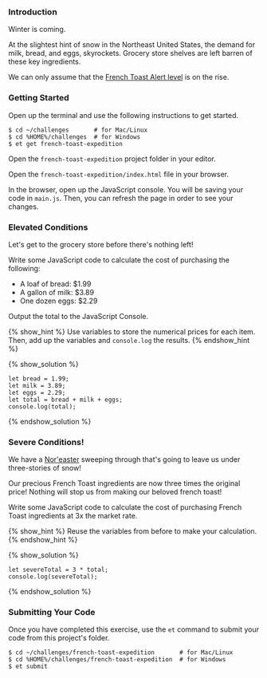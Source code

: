 ### Introduction

Winter is coming.

At the slightest hint of snow in the Northeast United States, the demand for
milk, bread, and eggs, skyrockets. Grocery store shelves are left barren of
these key ingredients.  

We can only assume that the
[French Toast Alert level](http://www.universalhub.com/french-toast)
is on the rise.


### Getting Started

Open up the terminal and use the following instructions to get started.

```no-highlight
$ cd ~/challenges       # for Mac/Linux
$ cd %HOME%/challenges  # for Windows
$ et get french-toast-expedition
```

Open the `french-toast-expedition` project folder in your editor.

Open the `french-toast-expedition/index.html` file in your browser.

In the browser, open up the JavaScript console. You will be saving your
code in `main.js`. Then, you can refresh the page in order to see your changes.


### Elevated Conditions

Let's get to the grocery store before there's nothing left!

Write some JavaScript code to calculate the cost of purchasing the following:

* A loaf of bread: $1.99
* A gallon of milk: $3.89
* One dozen eggs: $2.29

Output the total to the JavaScript Console.

{% show_hint %}
Use variables to store the numerical prices for each item. Then, add up the
variables and `console.log` the results.
{% endshow_hint %}

{% show_solution %}
```no-highlight
let bread = 1.99;
let milk = 3.89;
let eggs = 2.29;
let total = bread + milk + eggs;
console.log(total);
```
{% endshow_solution %}


### Severe Conditions!

We have a [Nor'easter](https://en.wikipedia.org/wiki/Nor%27easter) sweeping
through that's going to leave us under three-stories of snow!

Our precious French Toast ingredients are now three times the original price!
Nothing will stop us from making our beloved french toast!

Write some JavaScript code to calculate the cost of purchasing French Toast
ingredients at 3x the market rate.

{% show_hint %}
Reuse the variables from before to make your calculation.
{% endshow_hint %}

{% show_solution %}
```no-highlight
let severeTotal = 3 * total;
console.log(severeTotal);
```
{% endshow_solution %}


### Submitting Your Code

Once you have completed this exercise, use the `et` command to submit your code
from this project's folder.

```no-highlight
$ cd ~/challenges/french-toast-expedition       # for Mac/Linux
$ cd %HOME%/challenges/french-toast-expedition  # for Windows
$ et submit
```
